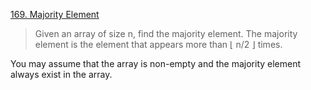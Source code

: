 [169. Majority Element](https://leetcode.com/problems/majority-element/)

>Given an array of size n, find the majority element. The majority element is the element that appears more than ⌊ n/2 ⌋ times.
>
You may assume that the array is non-empty and the majority element always exist in the array.




